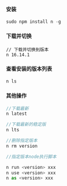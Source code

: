 #### 安装

```javascript
sudo npm install n -g
```



#### 下载并切换

```
// 下载并切换到版本
n 16.14.1   
```



#### 查看安装的版本列表

```javascript
n ls
```



#### 其他操作

```javascript
//下载最新
n latest

//下载最新的稳定版
n lts

//删除指定版本
n rm version

//指定版本node执行脚本

n run <version> xxx
n use <version> xxx
n as <version> xxx
```


